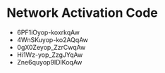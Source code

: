 # Network Activation Code
* 6PF1iOyop-koxrkqAw
* 4WnSKuyop-ko2AQqAw
* 0gX0Zeyop_ZzrCwqAw
* Hi1Wz-yop_ZzgJYqAw
* Zne6quyop9IDlKoqAw